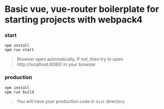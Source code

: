 # Basic vue, vue-router boilerplate for starting projects with webpack4

### start

```
npm install
npm run start
```

> Browser open automatically, If not, then try to open http://localhost:8080/ in your browser

### production

```
npm install
npm run build
```

> You will have your production code in `dist` directory




